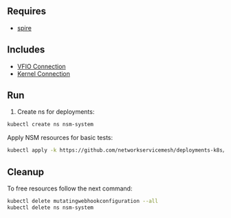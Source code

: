 ## Requires

- [spire](../spire)

## Includes

- [VFIO Connection](../use-cases/Vfio2Noop)
- [Kernel Connection](../use-cases/SriovKernel2Noop)

## Run

1. Create ns for deployments:
```bash
kubectl create ns nsm-system
```

Apply NSM resources for basic tests:
```bash
kubectl apply -k https://github.com/networkservicemesh/deployments-k8s/examples/sriov?ref=a2d409573a3debccfbd672e6555ab1aa695b0252
```

## Cleanup

To free resources follow the next command:
```bash
kubectl delete mutatingwebhookconfiguration --all
kubectl delete ns nsm-system
```
